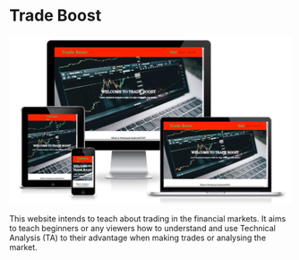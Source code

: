 # Trade Boost

![ami.responsive image](assets/images/ami-responsive.jpg)

This website intends to teach about trading in the financial markets. It aims to teach beginners or any viewers how to understand and use Technical Analysis (TA) to their advantage when making trades or analysing the market.

